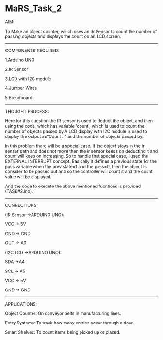 # MaRS_Task_2
AIM:

To Make an object counter, which uses an IR Sensor to count the number of passing objects and displays the count on an LCD screen.

_____________________________________
COMPONENTS REQUIRED:

1.Arduino UNO

2.IR Sensor

3.LCD with I2C module

4.Jumper Wires

5.Breadboard 

_____________________________________

THOUGHT PROCESS:

Here for this question the IR sensor is used to deduct the object, and then using the code, which has variable 'count', which is used to count the number of objects passed by.A LCD display with I2C module is used to display the output as"Count : " and the number of objects passed by.

In this problem there will be a special case. If the object stays in the ir sensor path and does not move then the ir sensor keeps on deducting it and count will keep on increasing. So to handle that special case, I used the EXTERNAL INTERRUPT concept. Basically it defines a previous state for the pass variable when the prev state=1 and the pass=0, then the object is consider to be passed out and so the controller will count it and the count value will be displayed.

And the code to execute the above mentioned fucntions is provided (TASK#2.ino).




__________________________


CONNECTIONS:

(IR Sensor ->ARDUINO UNO):

VCC -> 5V

GND -> GND

OUT -> A0

(I2C LCD ->ARDUINO UNO):

SDA ->A4 

SCL -> A5

VCC -> 5V

GND -> GND

__________________________


APPLICATIONS:

Object Counter: On conveyor belts in manufacturing lines.

Entry Systems: To track how many entries occur through a door.

Smart Shelves: To count items being picked up or placed.
